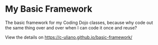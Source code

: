 # My Basic Framework

The basic framework for my Coding Dojo classes, because why code out the same thing over and over when I can code it once and reuse?

View the details on https://c-uliano.github.io/basic-framework/
